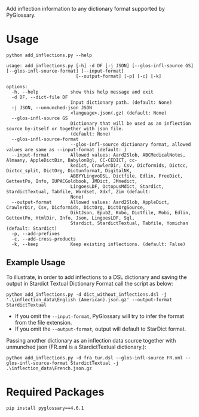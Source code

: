 Add inflection information to any dictionary format supported by PyGlossary.

# Usage
```
python add_inflections.py --help
```
```
usage: add_inflections.py [-h] -d DF [-j JSON] [--glos-infl-source GS] [--glos-infl-source-format] [--input-format]
                          [--output-format] [-p] [-c] [-k]

options:
  -h, --help            show this help message and exit
  -d DF, --dict-file DF
                        Input dictionary path. (default: None)
  -j JSON, --unmunched-json JSON
                        <language>.json(.gz) (default: None)
  --glos-infl-source GS
                        Dictionary that will be used as an inflection source by-itself or together with json file.
                        (default: None)
  --glos-infl-source-format
                        --glos-infl-source dictionary format, allowed values are same as --input-format (default: )
  --input-format        Allowed values: Aard2Slob, ABCMedicalNotes, Almaany, AppleDictBin, BabylonBgl, CC-CEDICT, cc-
                        kedict, CrawlerDir, Csv, Dicformids, Dictcc, Dictcc_split, DictOrg, Dictunformat, DigitalNK,
                        ABBYYLingvoDSL, Dictfile, Edlin, FreeDict, GettextPo, Info, IUPACGoldbook, JMDict, JMnedict,
                        LingoesLDF, OctopusMdict, Stardict, StardictTextual, Tabfile, Wordset, Xdxf, Zim (default:
                        None)
  --output-format       Allowed values: Aard2Slob, AppleDict, CrawlerDir, Csv, Dicformids, DictOrg, DictOrgSource,
                        DiktJson, Epub2, Kobo, Dictfile, Mobi, Edlin, GettextPo, HtmlDir, Info, Json, LingoesLDF, Sql,
                        Stardict, StardictTextual, Tabfile, Yomichan (default: Stardict)
  -p, --add-prefixes
  -c, --add-cross-products
  -k, --keep            Keep existing inflections. (default: False)
```

## Example Usage
To illustrate, in order to add inflections to a DSL dictionary and saving the output in Stardict Textual Dictionary Format call the script as below:

``` 
python add_inflections.py -d dict_without_inflections.dsl -j '.\inflection_data\English (American).json.gz' --output-format StardictTextual
```

- If you omit the `--input-format`, PyGlossary will try to infer the format from the file extension.
- If you omit the `--output-format`, output will default to StarDict format.

Passing another dictionary as an inflection data source together with unmunched json (FR.xml is a StardictTextual dictionary.):
```
python add_inflections.py -d fra_tur.dsl --glos-infl-source FR.xml --glos-infl-source-format StardictTextual -j .\inflection_data\French.json.gz
```
# Required Packages

```
pip install pyglossary==4.6.1
```
